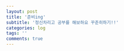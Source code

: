 ```yaml
---
layout: post
title: '준비ing'
subtitle: '정신차리고 공부를 해보하요 꾸준히하기!!'
categories: log
tags: ''
comments: true
---
```

<!--
# React Hook

`함수 컴포넌트`에서 `React Lifecycle`을 `연동(hook into)`하는 함수. 이미 짜놓은 클래스 컴포넌트를 함수로 바꾸는건 권장되지 않는다. 리액트는 클래스 컴포넌트의 개발을 멈출 계획이 없다.

## Effect Hook

`useEffect`는 side-effects를 조절하는 함수로, 다른 컴포넌트에 영향을 끼칠 수 있는 렌더랑과정에서는 구현할 수 없는 작업들을 한다.

`componentDidMount` 나 `componentDidUpdate`, `componentWillUnmount`와 같은 목적으로 제공되지만, 하나의 API로 통합된 것이다.

```js
import React, { useState, useEffect } from 'react';

function Example() {
  const [count, setCount] = useState(0);

  // componentDidMount, componentDidUpdate와 비슷
  useEffect(() => {
    // 브라우저 API를 이용해 문서의 타이틀을 업데이트
    document.title = `You clicked ${count} times`;
  });

  return (
    <div>
      <p>You clicked {count} times</p>
      <button onClick={() => setCount(count + 1)}>
        Click me
      </button>
    </div>
  );
}
```

컴포넌트 안에 선언되어있기 때문에 `props`와 `state`에 접근할 수 있다. 기본적으로 React는 매 렌더링 이후에 effects를 실행한다.

리액트 컴포넌트에는 일반적으로 두 종류의 side effects가 있다. 정리(clean-up)가 필요한 것과 그렇지 않은 것. 

### 정리가 필요없는 것

네트워크 리퀘스트, DOM 수동 조작, 로깅 등은 정리(clean-up)가 필요 없는 경우들은 실행 이후 신경쓸 것이 없기때문에 정리가 필요없다.

`useEffect`는 렌더링과 이후의 모든 업데이트에서 매번 수행된다.

### 정리를 이용하는 Effects

외부 데이터를 구독해야하는 경우 메모리 누수가 발생하지 않도록 정리하는 것이 중요하다.

#### 성능최적화

특정 변수의 변화에서만 작동하여 성능을 높일 수 있다.

```js
useEffect(() => {
  document.title = `You clicked ${count} times`;
}, [count]); // count가 바뀔 때만 effect를 재실행합니다.
```

## useContext

```js
const themes = {
  light: {
    foreground: "#000000",
    background: "#eeeeee"
  },
  dark: {
    foreground: "#ffffff",
    background: "#222222"
  }
};

const ThemeContext = React.createContext(themes.light);

function App() {
  return (
    <ThemeContext.Provider value={themes.dark}>
      <Toolbar />
    </ThemeContext.Provider>
  );
}

function Toolbar(props) {
  return (
    <div>
      <ThemedButton />
    </div>
  );
}

function ThemedButton() {
  const theme = useContext(ThemeContext);
  return (
    <button style={{ background: theme.background, color: theme.foreground }}>
      I am styled by theme context!
    </button>
  );
}
```

`useContext`는 `Context.Provider`와 같이 사용하자.

## useReducer

`useState`의 대체 함수이다. 복잡한 로직을 가졌다면 `state` 보다는 리듀서가 사용되곤한다.

```js
const initialState = {count: 0};

function reducer(state, action) {
  switch (action.type) {
    case 'increment':
      return {count: state.count + 1};
    case 'decrement':
      return {count: state.count - 1};
    default:
      throw new Error();
  }
}

function Counter() {
  const [state, dispatch] = useReducer(reducer, initialState);
  return (
    <>
      Count: {state.count}
      <button onClick={() => dispatch({type: 'decrement'})}>-</button>
      <button onClick={() => dispatch({type: 'increment'})}>+</button>
    </>
  );
}
```

## useMemo

메모이제이션된 값을 반환한다.

`useMemo`는 의존성이 변경되었을 때에만 메모이제이션된 값만 다시 계산 한다. 이 최적화는 모든 렌더링 시의 고비용 계산을 방지하게 해준다.

배열이 없는 경우 매 렌더링 때마다 새 값을 계산하게 된다.

`useMemo`는 성능 최적화를 위해 사용할 수는 있지만 보장이 된다고 생각하지는 말자. 가까운 미래에 React에서는 이전 메모이제이션된 값들의 일부를 “잊어버리고” 다음 렌더링 시에 그것들을 재계산하는 방향을 택할지도 모른다. `useMemo`를 사용하지 않고도 동작할 수 있도록 코드를 작성하고 그것을 추가하여 성능을 최적화하라.

## useCallback

메모이제이션된 콜백을 반환한다. 

`useCallback(fn, deps)`은 `useMemo(() => fn, deps)`와 같다.

## useRef

`useRef`는 `.current` 프로퍼티로 전달된 인자로 초기화된 `ref` 객체를 반환한다.

```js
function TextInputWithFocusButton() {
  const inputEl = useRef(null);
  const onButtonClick = () => {
    // `current` points to the mounted text input element
    inputEl.current.focus();
  };
  return (
    <>
      <input ref={inputEl} type="text" />
      <button onClick={onButtonClick}>Focus the input</button>
    </>
  );
}
```

`useRef`는 내용이 변경될 때 그것을 알려주지는 않는다

## useImperativeHandle

`useImperativeHandle`는 부모 컴포넌트에 노출되는 인스턴스 값을 커스터마이즈한다. `forwardRef`와 더불어 사용하자.

```js
function FancyInput(props, ref) {
  const inputRef = useRef();
  useImperativeHandle(ref, () => ({
    focus: () => {
      inputRef.current.focus();
    }
  }));
  return <input ref={inputRef} ... />;
}
FancyInput = forwardRef(FancyInput);
```

## useLayoutEffect

`useEffect`와 같은 시그니쳐이며, 모든 DOM 변경 후에 동기적으로 발생한다.

## useDebugValue

React 개발자도구에서 사용자 Hook 레이블을 표시하는 데에 사용할 수 있다.

```js
function useFriendStatus(friendID) {
  const [isOnline, setIsOnline] = useState(null);

  // ...

  // Show a label in DevTools next to this Hook
  // e.g. "FriendStatus: Online"
  useDebugValue(isOnline ? 'Online' : 'Offline');

  return isOnline;
}
```

##  커스텀 훅

컨벤션이다. use를 앞에 붙이고 hook을 사용하면 커스텀 훅이라고 할 수 있다.

```js
import { useState, useEffect } from 'react';

function useFriendStatus(friendID) {
  const [isOnline, setIsOnline] = useState(null);

  useEffect(() => {
    function handleStatusChange(status) {
      setIsOnline(status.isOnline);
    }

    ChatAPI.subscribeToFriendStatus(friendID, handleStatusChange);
    return () => {
      ChatAPI.unsubscribeFromFriendStatus(friendID, handleStatusChange);
    };
  });

  return isOnline;
}

// 사용

function FriendStatus(props) {
  const isOnline = useFriendStatus(props.friend.id);

  if (isOnline === null) {
    return 'Loading...';
  }
  return isOnline ? 'Online' : 'Offline';
}
``` -->